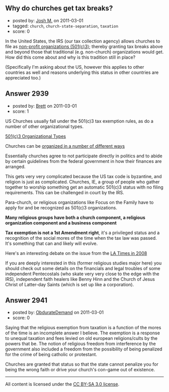## Why do churches get tax breaks?

- posted by: [Josh M.](https://stackexchange.com/users/-1/1091-josh-m) on 2011-03-01
- tagged: `church`, `church-state-separation`, `taxation`
- score: 0

In the United States, the IRS (our tax collection agency) allows churches to file as [non-profit organizations (501(c)3)][1]; thereby granting tax breaks above and beyond those that traditional (e.g. non-church) organizations would get. How did this come about and why is this tradition still in place?

(Specifically I'm asking about the US, however this applies to other countries as well and reasons underlying this status in other countries are appreciated too.)


  [1]: http://www.irs.gov/charities/charitable/article/0,,id=96099,00.html


## Answer 2939

- posted by: [Brett](https://stackexchange.com/users/-1/811-brett) on 2011-03-01
- score: 1

<p>US Churches usually fall under the 501(c)3 tax exemption rules, as do a number of other organizational types.</p>

<p><a href="http://www.irs.gov/charities/charitable/article/0,,id=175418,00.html" rel="nofollow">501(c)3 Organizational Types</a></p>

<p>Churches can be <a href="http://www.irs.gov/pub/irs-pdf/p1828.pdf" rel="nofollow">organized in a number of different ways</a></p>

<p>Essentially churches agree to not participate directly in politics and to abide by certain guidelines from the federal government in how their finances are arranged.</p>

<p>This gets very very complicated because the US tax code is byzantine, and religion is just as complicated. Churches, IE, a group of people who gather together to worship something get an automatic 501(c)3 status with no filing requirements. This can be challenged in court by the IRS.</p>

<p>Para-church, or religious organizations like Focus on the Family have to apply for and be recognized as 501(c)3 organizations.</p>

<p><strong>Many religious groups have both a church component, a religious organization component and a business component</strong></p>

<p><strong>Tax exemption is not a 1st Amendment right</strong>, it's a privileged status and a recognition of the social mores of the time when the tax law was passed. It's something that can and likely will evolve.</p>

<p>Here's an interesting debate on the issue from the <a href="http://www.latimes.com/features/religion/la-oew-lynn-stanley23-2008sep23,0,2226105.story" rel="nofollow">LA Times in 2008</a></p>

<p>If you are deeply interested in this (former religious studies major here) you should check out some details on the financials and legal troubles of some independent Pentecostals (who skate very very close to the edge with the IRS), independent faith healers like Benny Hinn and the Church of Jesus Christ of Latter-day Saints (which is set up like a corporation).  </p>



## Answer 2941

- posted by: [ObdurateDemand](https://stackexchange.com/users/-1/524-obduratedemand) on 2011-03-01
- score: 0

Saying that the religious exemption from taxation is a function of the mores of the time is an incomplete answer I believe.  The exemption is a response to unequal taxation and fees levied on old european religions/cults by the powers that be.  The notion of religious freedom from interference by the government also included a freedom from the possibility of being penalized for the crime of being catholic or protestant.

Churches are granted that status so that the state cannot penalize you for being the wrong faith or drive your church's con-game out of existence.



---

All content is licensed under the [CC BY-SA 3.0 license](https://creativecommons.org/licenses/by-sa/3.0/).
